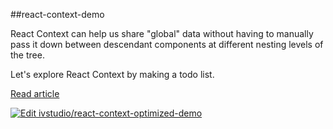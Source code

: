 ##react-context-demo

React Context can help us share "global" data without having to manually pass it down between descendant components at different nesting levels of the tree.

Let's explore React Context by making a todo list.

[Read article](https://ivstudio.com/react/context/)

[![Edit ivstudio/react-context-optimized-demo](https://codesandbox.io/static/img/play-codesandbox.svg)](https://codesandbox.io/s/github/ivstudio/react-context-optimized-demo/tree/master/?fontsize=14&hidenavigation=1&theme=dark)
